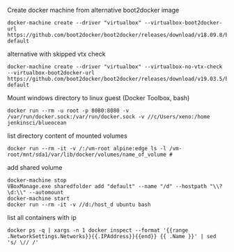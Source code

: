 Create docker machine from alternative boot2docker image
    
    docker-machine create --driver "virtualbox" --virtualbox-boot2docker-url https://github.com/boot2docker/boot2docker/releases/download/v18.09.8/boot2docker.iso default

alternative with skipped vtx check

    docker-machine create --driver "virtualbox" --virtualbox-no-vtx-check --virtualbox-boot2docker-url https://github.com/boot2docker/boot2docker/releases/download/v19.03.5/boot2docker.iso default


Mount windows directory to linux guest (Docker Toolbox, bash)

    docker run --rm -u root -p 8080:8080 -v /var/run/docker.sock:/var/run/docker.sock -v //c/Users/xeno:/home jenkinsci/blueocean

list directory content of mounted volumes

    docker run --rm -it -v /:/vm-root alpine:edge ls -l /vm-root/mnt/sda1/var/lib/docker/volumes/name_of_volume # 

add shared volume

    docker-machine stop
    VBoxManage.exe sharedfolder add "default" --name "/d" --hostpath "\\?\d:\\" --automount
    docker-machine start
    docker run --rm -it -v //d:/host_d ubuntu bash

list all containers with ip

    docker ps -q | xargs -n 1 docker inspect --format '{{range .NetworkSettings.Networks}}{{.IPAddress}}{{end}} {{ .Name }}' | sed 's/ \// /'
